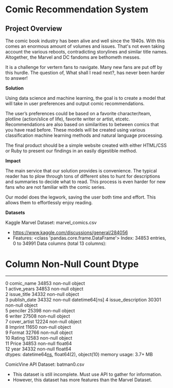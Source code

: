 # Comic Recommendation System #

## Project Overview ##
The comic book industry has been alive and well since the 1940s. With this comes an enormous amount of volumes and issues. That's not even taking account the various reboots, contradicting storylines and similar title names. Altogether, the Marvel and DC fandoms are bethometh messes. 

It is a challenge for vertern fans to navigate. Many new fans are put off by this hurdle. The question of, What shall I read next?, has never been harder to answer!

**Solution**

Using data science and machine learning, the goal is to create a model that will take in user preferences and output comic recommendations. 

The user’s preferences could be based on a favorite character/team, plotline (action/slice of life), favorite writer or artist, etcetc. Recommendations are also based on similarities to between comics that you have read before. These models will be created using various classification machine learning methods and natural language processing. 

The final product should be a simple website created with either HTML/CSS or Ruby to present our findings in an easily digestible method. 

**Impact**

The main service that our solution provides is convenience. The typical reader has to plow through tons of different sites to hunt for descriptions and summaries to decide what to read. This process is even harder for new fans who are not familiar with the comic series. 

Our model does the legwork, saving the user both time and effort. This allows them to effortlessly enjoy reading. 

**Datasets**

Kaggle Marvel Dataset: marvel_comics.csv
- https://www.kaggle.com/discussions/general/284056
- Features:
<class 'pandas.core.frame.DataFrame'>
Index: 34853 entries, 0 to 34991
Data columns (total 13 columns):
 #   Column             Non-Null Count  Dtype         
---  ------             --------------  -----         
 0   comic_name         34853 non-null  object        
 1   active_years       34853 non-null  object        
 2   issue_title        34332 non-null  object        
 3   publish_date       34332 non-null  datetime64[ns]
 4   issue_description  30301 non-null  object        
 5   penciler           25398 non-null  object        
 6   writer             27508 non-null  object        
 7   cover_artist       12224 non-null  object        
 8   Imprint            11650 non-null  object        
 9   Format             32766 non-null  object        
 10  Rating             12583 non-null  object        
 11  Price              34853 non-null  float64       
 12  year               34332 non-null  float64       
dtypes: datetime64[ns](1), float64(2), object(10)
memory usage: 3.7+ MB
</class>

ComicVine API Dataset: batman0.csv
- This dataset is still incomplete. Must use API to gather for information. 
- However, this dataset has more features than the Marvel Dataset. 